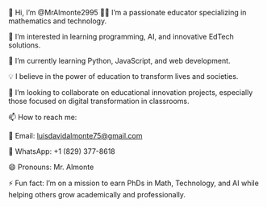 👋 Hi, I’m @MrAlmonte2995
👨‍🏫 I’m a passionate educator specializing in mathematics and technology.

👀 I’m interested in learning programming, AI, and innovative EdTech solutions.

🌱 I’m currently learning Python, JavaScript, and web development.

💡 I believe in the power of education to transform lives and societies.

💞️ I’m looking to collaborate on educational innovation projects, especially those focused on digital transformation in classrooms.

📫 How to reach me:

📧 Email: luisdavidalmonte75@gmail.com

📱 WhatsApp: +1 (829) 377-8618

😄 Pronouns: Mr. Almonte

⚡ Fun fact: I’m on a mission to earn PhDs in Math, Technology, and AI while helping others grow academically and professionally.

<!---
MrAlmonte2995/MrAlmonte2995 is a ✨ special ✨ repository because its `README.md` (this file) appears on your GitHub profile.
You can click the Preview link to take a look at your changes.
--->
